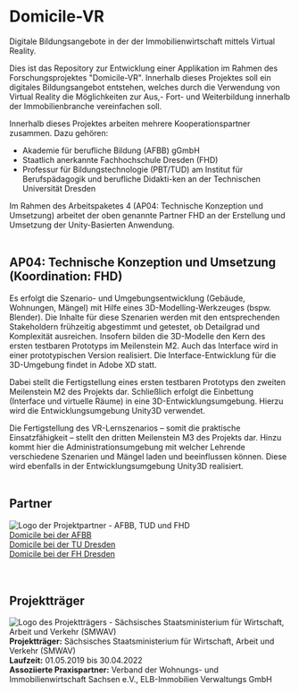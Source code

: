 # Domicile-VR #
Digitale Bildungsangebote in der der Immobilienwirtschaft mittels Virtual Reality.

Dies ist das Repository zur Entwicklung einer Applikation im Rahmen des Forschungsprojektes "Domicile-VR". Innerhalb dieses Projektes soll ein digitales Bildungsangebot entstehen, welches durch die Verwendung von Virtual Reality die Möglichkeiten zur Aus,- Fort- und Weiterbildung innerhalb der Immobilienbranche vereinfachen soll.

Innerhalb dieses Projektes arbeiten mehrere Kooperationspartner zusammen. Dazu gehören:
* Akademie für berufliche Bildung (AFBB) gGmbH
* Staatlich anerkannte Fachhochschule Dresden (FHD)
* Professur für Bildungstechnologie (PBT/TUD) am Institut für Berufspädagogik und berufliche Didakti-ken an der Technischen Universität Dresden

Im Rahmen des Arbeitspaketes 4 (AP04: Technische Konzeption und Umsetzung) arbeitet der oben genannte Partner FHD an der Erstellung und Umsetzung der Unity-Basierten Anwendung.
<br><br>


## AP04: Technische Konzeption und Umsetzung (Koordination: FHD) ##
Es erfolgt die Szenario- und Umgebungsentwicklung (Gebäude, Wohnungen, Mängel) mit Hilfe eines 3D-Modelling-Werkzeuges (bspw. Blender). Die Inhalte für diese Szenarien werden mit den entsprechenden Stakeholdern frühzeitig abgestimmt und getestet, ob Detailgrad und Komplexität ausreichen. Insofern bilden die 3D-Modelle den Kern des ersten testbaren Prototyps im Meilenstein M2. Auch das Interface wird in einer prototypischen Version realisiert. Die Interface-Entwicklung für die 3D-Umgebung findet in Adobe XD statt.

Dabei stellt die Fertigstellung eines ersten testbaren Prototyps den zweiten Meilenstein M2 des Projekts dar. Schließlich erfolgt die Einbettung (Interface und virtuelle Räume) in eine 3D-Entwicklungsumgebung. Hierzu wird die Entwicklungsumgebung Unity3D verwendet.

Die Fertigstellung des VR-Lernszenarios – somit die praktische Einsatzfähigkeit – stellt den dritten Meilenstein M3 des Projekts dar. Hinzu kommt hier die Administrationsumgebung mit welcher Lehrende verschiedene Szenarien und Mängel laden und beeinflussen können. Diese wird ebenfalls in der Entwicklungsumgebung Unity3D realisiert.
<br><br>


## Partner ##
![Logo der Projektpartner - AFBB, TUD und FHD](/afbb_tud_fhd_logokombi.jpg)<br>
[Domicile bei der AFBB](https://www.afbb.de/de/projekte/domicile-vr.html)<br>
[Domicile bei der TU Dresden](https://tu-dresden.de/mz/forschung/projekte/?fis_type=forschungsprojekt&fis_id=18159)<br>
[Domicile bei der FH Dresden](https://www.fh-dresden.eu/forschung/forschungsprojekte/domicile-vr/)<br>
<br><br>


## Projektträger ##
![Logo des Projektträgers - Sächsisches Staatsministerium für Wirtschaft, Arbeit und Verkehr (SMWAV)](/SMWA_EFRE-ESF_Sachsen_Logokombi_quer_03.jpg)
**Projektträger:** Sächsisches Staatsministerium für Wirtschaft, Arbeit und Verkehr (SMWAV)<br>
**Laufzeit:** 01.05.2019 bis 30.04.2022<br>
**Assoziierte Praxispartner:** Verband der Wohnungs- und Immobilienwirtschaft Sachsen e.V., ELB-Immobilien Verwaltungs GmbH<br>
